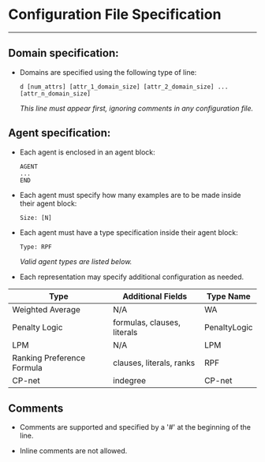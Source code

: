 # Configuration File Specification
----

## Domain specification:

- Domains are specified using the following type of line:

  ```
  d [num_attrs] [attr_1_domain_size] [attr_2_domain_size] ... [attr_n_domain_size]
  ```

  *This line must appear first, ignoring comments in any configuration file.*

## Agent specification:

- Each agent is enclosed in an agent block:

  ```
  AGENT
  ...
  END
  ```

- Each agent must specify how many examples are to be made inside their agent block:

  ```
  Size: [N]
  ```

- Each agent must have a type specification inside their agent block:

  ```
  Type: RPF
  ```

  *Valid agent types are listed below.*

- Each representation may specify additional configuration as needed.

| Type                       | Additional Fields           | Type Name    |
|----------------------------|-----------------------------|--------------|
| Weighted Average           | N/A                         | WA           |
| Penalty Logic              | formulas, clauses, literals | PenaltyLogic |
| LPM                        | N/A                         | LPM          |
| Ranking Preference Formula | clauses, literals, ranks    | RPF          |
| CP-net                     | indegree                    | CP-net       |

## Comments

- Comments are supported and specified by a '#' at the beginning of the line.

- Inline comments are not allowed.
